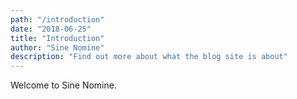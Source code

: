 ```yaml
---
path: "/introduction"
date: "2018-06-25"
title: "Introduction"
author: "Sine Nomine"
description: "Find out more about what the blog site is about"
---
```


Welcome to Sine Nomine. 

